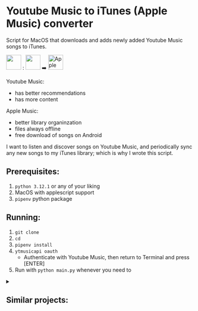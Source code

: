 # Youtube Music to iTunes (Apple Music) converter

Script for MacOS that downloads and adds newly added Youtube Music songs to iTunes.


<img src="https://www.pngall.com/wp-content/uploads/4/MacOS-PNG-Clipart.png" height="40px" /> : <img src="https://external-content.duckduckgo.com/iu/?u=https%3A%2F%2Ftse3.mm.bing.net%2Fth%3Fid%3DOIP._N-T1X-ZVBFMrcY7RUYcBwHaHa%26pid%3DApi&f=1&ipt=47590b5edde2fb01b0d551d8b8c125724509e19f032a0b521a2a15268fce712a&ipo=images" height="40px" /> ➡️ <img src="https://external-content.duckduckgo.com/iu/?u=https%3A%2F%2Fwww.pngarts.com%2Ffiles%2F8%2FApple-Music-Logo-PNG-Photo.png&f=1&nofb=1&ipt=9b2025a02ec0b35cf0a14817f52add29ee4985302def60d30f667fb015b5d05d&ipo=images" alt="Apple Music Logo PNG Photo | PNG Arts" height="40px" />



Youtube Music:

- has better recommendations
- has more content

Apple Music:

- better library organinzation
- files always offline
- free download of songs on Android



I want to listen and discover songs on Youtube Music, and periodically sync any new songs to my iTunes library; which is why I wrote this script.






## Prerequisites:

1. `python 3.12.1` or any of your liking
2. MacOS with applescript support
3. `pipenv` python package

## Running:


1. `git clone`
2. `cd`
1. `pipenv install`
4. `ytmusicapi oauth`
    - Authenticate with Youtube Music, then return to Terminal and press [ENTER]
5. Run with `python main.py` whenever you need to




<details>
  <summary><h2>Similar projects:</h2></summary>

- https://soundiiz.com/ – freemium, doesn't add to local storage

- https://alternativeto.net/software/soundiiz/ – also freemium alternatives

</details>
